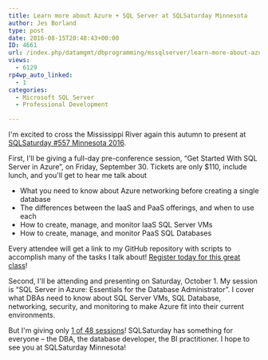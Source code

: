 ```yaml
---
title: Learn more about Azure + SQL Server at SQLSaturday Minnesota
author: Jes Borland
type: post
date: 2016-08-15T20:48:43+00:00
ID: 4661
url: /index.php/datamgmt/dbprogramming/mssqlserver/learn-more-about-azure-sql-server-at-sqlsaturday-minnesota/
views:
  - 6129
rp4wp_auto_linked:
  - 1
categories:
  - Microsoft SQL Server
  - Professional Development

---
```

I'm excited to cross the Mississippi River again this autumn to present at <a href="http://www.sqlsaturday.com/557/eventhome.aspx" target="_blank">SQLSaturday #557 Minnesota 2016</a>.

First, I'll be giving a full-day pre-conference session, “Get Started With SQL Server in Azure”, on Friday, September 30. Tickets are only $110, include lunch, and you'll get to hear me talk about

  * What you need to know about Azure networking before creating a single database
  * The differences between the IaaS and PaaS offerings, and when to use each
  * How to create, manage, and monitor IaaS SQL Server VMs
  * How to create, manage, and monitor PaaS SQL Databases

Every attendee will get a link to my GitHub repository with scripts to accomplish many of the tasks I talk about! <a href="https://sites.google.com/site/sqlsaturday557preconreg/home#CL1" target="_blank">Register today for this great class</a>!

Second, I'll be attending and presenting on Saturday, October 1. My session is “SQL Server in Azure: Essentials for the Database Administrator”. I cover what DBAs need to know about SQL Server VMs, SQL Database, networking, security, and monitoring to make Azure fit into their current environments.

But I'm giving only <a href="http://www.sqlsaturday.com/557/Sessions/Schedule.aspx" target="_blank">1 of 48 sessions</a>! SQLSaturday has something for everyone &#8211; the DBA, the database developer, the BI practitioner. I hope to see you at SQLSaturday Minnesota!

&nbsp;